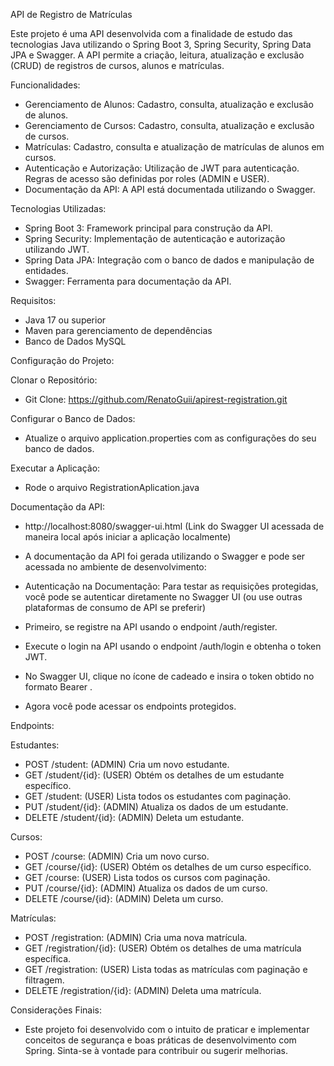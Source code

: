 API de Registro de Matrículas

Este projeto é uma API desenvolvida com a finalidade de estudo das tecnologias Java utilizando o Spring Boot 3, Spring Security, Spring Data JPA e Swagger. A API permite a criação, leitura, atualização e exclusão (CRUD) de registros de cursos, alunos e matrículas.

Funcionalidades:

- Gerenciamento de Alunos: Cadastro, consulta, atualização e exclusão de alunos.
- Gerenciamento de Cursos: Cadastro, consulta, atualização e exclusão de cursos.
- Matrículas: Cadastro, consulta e atualização de matrículas de alunos em cursos.
- Autenticação e Autorização: Utilização de JWT para autenticação. Regras de acesso são definidas por roles (ADMIN e USER).
- Documentação da API: A API está documentada utilizando o Swagger.

Tecnologias Utilizadas:

- Spring Boot 3: Framework principal para construção da API.
- Spring Security: Implementação de autenticação e autorização utilizando JWT.
- Spring Data JPA: Integração com o banco de dados e manipulação de entidades.
- Swagger: Ferramenta para documentação da API.

Requisitos:

- Java 17 ou superior
- Maven para gerenciamento de dependências
- Banco de Dados MySQL 

Configuração do Projeto:

Clonar o Repositório:

- Git Clone: https://github.com/RenatoGuii/apirest-registration.git

Configurar o Banco de Dados:
- Atualize o arquivo application.properties com as configurações do seu banco de dados.

Executar a Aplicação:
- Rode o arquivo RegistrationAplication.java

Documentação da API:
- http://localhost:8080/swagger-ui.html (Link do Swagger UI acessada de maneira local após iniciar a aplicação localmente)
- A documentação da API foi gerada utilizando o Swagger e pode ser acessada no ambiente de desenvolvimento:

- Autenticação na Documentação: Para testar as requisições protegidas, você pode se autenticar diretamente no Swagger UI (ou use outras plataformas de consumo de API se preferir)

- Primeiro, se registre na API usando o endpoint /auth/register.
- Execute o login na API usando o endpoint /auth/login e obtenha o token JWT.
- No Swagger UI, clique no ícone de cadeado e insira o token obtido no formato Bearer <seu-token>.
- Agora você pode acessar os endpoints protegidos.

Endpoints:

Estudantes:

- POST /student: (ADMIN) Cria um novo estudante.
- GET /student/{id}: (USER) Obtém os detalhes de um estudante específico.
- GET /student: (USER) Lista todos os estudantes com paginação.
- PUT /student/{id}: (ADMIN) Atualiza os dados de um estudante.
- DELETE /student/{id}: (ADMIN) Deleta um estudante.

Cursos:

- POST /course: (ADMIN) Cria um novo curso.
- GET /course/{id}: (USER) Obtém os detalhes de um curso específico.
- GET /course: (USER) Lista todos os cursos com paginação.
- PUT /course/{id}: (ADMIN) Atualiza os dados de um curso.
- DELETE /course/{id}: (ADMIN) Deleta um curso.

Matrículas:

- POST /registration: (ADMIN) Cria uma nova matrícula.
- GET /registration/{id}: (USER) Obtém os detalhes de uma matrícula específica.
- GET /registration: (USER) Lista todas as matrículas com paginação e filtragem.
- DELETE /registration/{id}: (ADMIN) Deleta uma matrícula.

Considerações Finais:

- Este projeto foi desenvolvido com o intuito de praticar e implementar conceitos de segurança e boas práticas de desenvolvimento com Spring. Sinta-se à vontade para contribuir ou sugerir melhorias.
